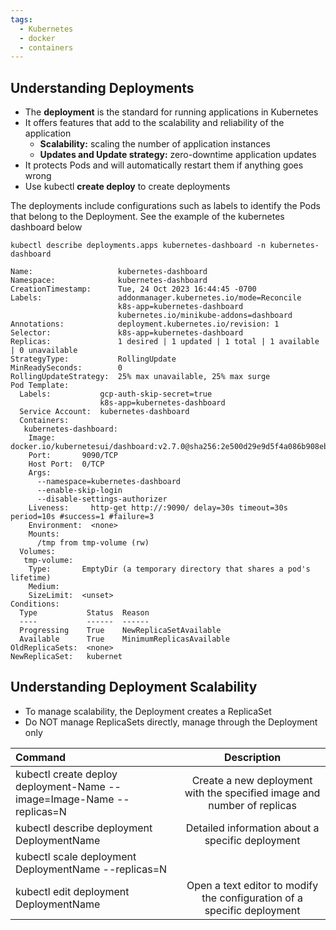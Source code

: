 ```yaml
---
tags:
  - Kubernetes
  - docker
  - containers
---
```

## Understanding Deployments

- The **deployment** is the standard for running applications in Kubernetes
- It offers features that add to the scalability and reliability of the application
	- **Scalability:** scaling the number of application instances
	- **Updates and Update strategy:** zero-downtime application updates
- It protects Pods and will automatically restart them if anything goes wrong
- Use kubectl **create deploy** to create deployments

The deployments include configurations such as labels to identify the Pods that belong to the Deployment.  See the example of the kubernetes dashboard below

```
kubectl describe deployments.apps kubernetes-dashboard -n kubernetes-dashboard
```

```
Name:                   kubernetes-dashboard
Namespace:              kubernetes-dashboard
CreationTimestamp:      Tue, 24 Oct 2023 16:44:45 -0700
Labels:                 addonmanager.kubernetes.io/mode=Reconcile
                        k8s-app=kubernetes-dashboard
                        kubernetes.io/minikube-addons=dashboard
Annotations:            deployment.kubernetes.io/revision: 1
Selector:               k8s-app=kubernetes-dashboard
Replicas:               1 desired | 1 updated | 1 total | 1 available | 0 unavailable
StrategyType:           RollingUpdate
MinReadySeconds:        0
RollingUpdateStrategy:  25% max unavailable, 25% max surge
Pod Template:
  Labels:           gcp-auth-skip-secret=true
                    k8s-app=kubernetes-dashboard
  Service Account:  kubernetes-dashboard
  Containers:
   kubernetes-dashboard:
    Image:      docker.io/kubernetesui/dashboard:v2.7.0@sha256:2e500d29e9d5f4a086b908eb8dfe7ecac57d2ab09d65b24f588b1d449841ef93
    Port:       9090/TCP
    Host Port:  0/TCP
    Args:
      --namespace=kubernetes-dashboard
      --enable-skip-login
      --disable-settings-authorizer
    Liveness:     http-get http://:9090/ delay=30s timeout=30s period=10s #success=1 #failure=3
    Environment:  <none>
    Mounts:
      /tmp from tmp-volume (rw)
  Volumes:
   tmp-volume:
    Type:       EmptyDir (a temporary directory that shares a pod's lifetime)
    Medium:     
    SizeLimit:  <unset>
Conditions:
  Type           Status  Reason
  ----           ------  ------
  Progressing    True    NewReplicaSetAvailable
  Available      True    MinimumReplicasAvailable
OldReplicaSets:  <none>
NewReplicaSet:   kubernet
```

## Understanding Deployment Scalability

- To manage scalability, the Deployment creates a ReplicaSet
- Do NOT manage ReplicaSets directly, manage through the Deployment only

| Command | Description |
| :----------------  | :----: |
| kubectl create deploy deployment-Name --image=Image-Name --replicas=N | Create a new deployment with the specified image and number of replicas|
| kubectl describe deployment DeploymentName | Detailed information about a specific deployment | 
| kubectl scale deployment DeploymentName --replicas=N| | 
| kubectl edit deployment DeploymentName| Open a text editor to modify the configuration of a specific deployment| 

